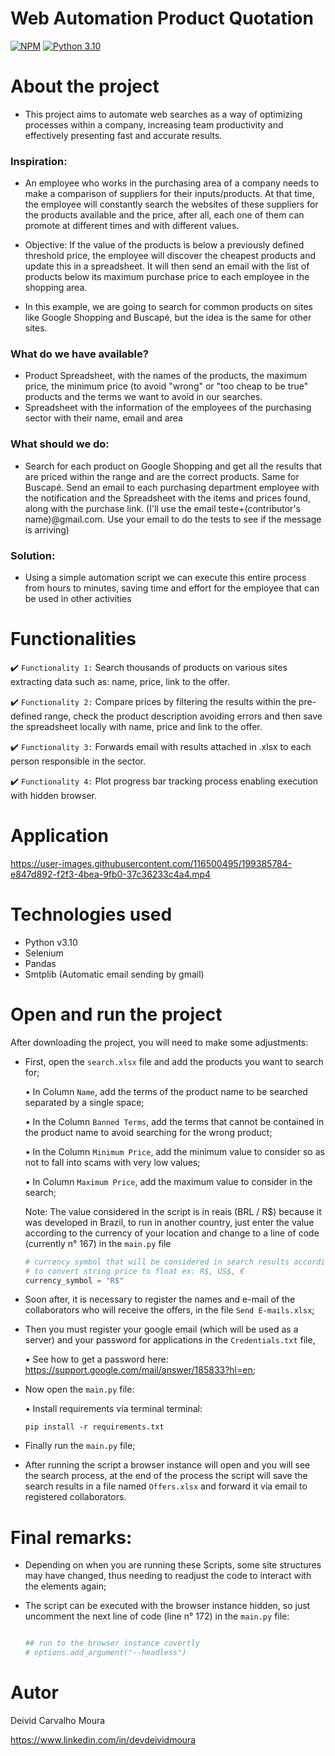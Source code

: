 # Web Automation Product Quotation
[![NPM](https://img.shields.io/npm/l/react)](https://github.com/DevDeividMoura/Web_Automation_Product_Quotation/blob/main/LICENSE) 
[![Python 3.10](https://img.shields.io/badge/python-v3.10-blue.svg)](https://www.python.org/downloads/release/python-3100/)

# About the project

- This project aims to automate web searches as a way of optimizing processes within a company, increasing team productivity and effectively presenting fast and accurate results.


### Inspiration:

- An employee who works in the purchasing area of a company needs to make a comparison of suppliers for their inputs/products. At that time, the employee will constantly search the websites of these suppliers for the products available and the price, after all, each one of them can promote at different times and with different values.

- Objective: If the value of the products is below a previously defined threshold price, the employee will discover the cheapest products and update this in a spreadsheet. It will then send an email with the list of products below its maximum purchase price to each employee in the shopping area.

- In this example, we are going to search for common products on sites like Google Shopping and Buscapé, but the idea is the same for other sites.

### What do we have available?

- Product Spreadsheet, with the names of the products, the maximum price, the minimum price (to avoid "wrong" or "too cheap to be true" products and the terms we want to avoid in our searches.
- Spreadsheet with the information of the employees of the purchasing sector with their name, email and area

### What should we do:

- Search for each product on Google Shopping and get all the results that are priced within the range and are the correct products. Same for Buscapé. Send an email to each purchasing department employee with the notification and the Spreadsheet with the items and prices found, along with the purchase link. (I'll use the email teste+(contributor's name)@gmail.com. Use your email to do the tests to see if the message is arriving)

### Solution:

- Using a simple automation script we can execute this entire process from hours to minutes, saving time and effort for the employee that can be used in other activities

# Functionalities

:heavy_check_mark: `Functionality 1:` Search thousands of products on various sites extracting data such as: name, price, link to the offer.

:heavy_check_mark: `Functionality 2:` Compare prices by filtering the results within the pre-defined range, check the product description avoiding errors and then save the spreadsheet locally with name, price and link to the offer.

:heavy_check_mark: `Functionality 3:` Forwards email with results attached in .xlsx to each person responsible in the sector.

:heavy_check_mark: `Functionality 4:` Plot progress bar tracking process enabling execution with hidden browser.

# Application



https://user-images.githubusercontent.com/116500495/199385784-e847d892-f2f3-4bea-9fb0-37c36233c4a4.mp4



# Technologies used

- Python v3.10
- Selenium
- Pandas
- Smtplib (Automatic email sending by gmail)

# Open and run the project

After downloading the project, you will need to make some adjustments:

- First, open the `search.xlsx` file and add the products you want to search for;

  • In Column `Name`, add the terms of the product name to be searched separated by a single space;
  
  • In the Column `Banned Terms`, add the terms that cannot be contained in the product name to avoid searching for the wrong product;
  
  • In the Column `Minimum Price`, add the minimum value to consider so as not to fall into scams with very low values;
      
  • In Column `Maximum Price`, add the maximum value to consider in the search;
  
    Note: The value considered in the script is in reais (BRL / R$) because it was developed in Brazil, to run in another country, just enter the value 
    according to the currency of your location and change to a line of code (currently n° 167) in the `main.py` file
  
    ```python
    # currency symbol that will be considered in search results according to your location
    # to convert string price to float ex: R$, US$, €
    currency_symbol = "R$"
    ```
  
- Soon after, it is necessary to register the names and e-mail of the collaborators who will receive the offers, in the file `Send E-mails.xlsx`;

- Then you must register your google email (which will be used as a server) and your password for applications in the `Credentials.txt` file,

   • See how to get a password here: https://support.google.com/mail/answer/185833?hl=en;

- Now open the `main.py` file:

  • Install requirements via terminal terminal:
    
     ```NET
    pip install -r requirements.txt
    ```

- Finally run the `main.py` file;
  
- After running the script a browser instance will open and you will see the search process, at the end of the process the script will save the search results in a file named `Offers.xlsx` and forward it via email to registered collaborators.

# Final remarks:

 - Depending on when you are running these Scripts, some site structures may have changed, thus needing to readjust the code to interact with the elements again;

 - The script can be executed with the browser instance hidden, so just uncomment the next line of code (line n° 172) in the `main.py` file:
    ```python
    
    ## run to the browser instance covertly
    # options.add_argument("--headless")
    
    ```


# Autor

Deivid Carvalho Moura

https://www.linkedin.com/in/devdeividmoura
